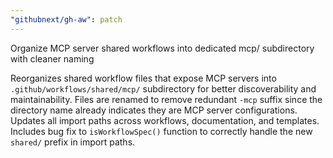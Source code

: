 ```yaml
---
"githubnext/gh-aw": patch
---
```


Organize MCP server shared workflows into dedicated mcp/ subdirectory with cleaner naming

Reorganizes shared workflow files that expose MCP servers into `.github/workflows/shared/mcp/` subdirectory for better discoverability and maintainability. Files are renamed to remove redundant `-mcp` suffix since the directory name already indicates they are MCP server configurations. Updates all import paths across workflows, documentation, and templates. Includes bug fix to `isWorkflowSpec()` function to correctly handle the new `shared/` prefix in import paths.
